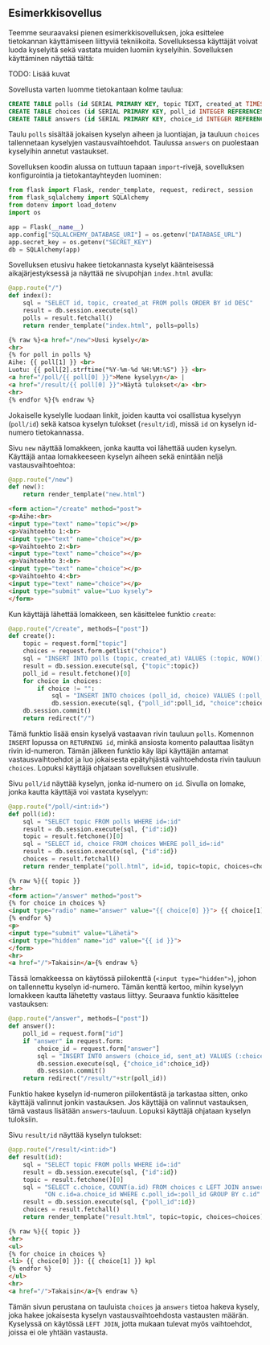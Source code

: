 ## Esimerkkisovellus

Teemme seuraavaksi pienen esimerkkisovelluksen, joka esittelee tietokannan käyttämiseen liittyviä tekniikoita. Sovelluksessa käyttäjät voivat luoda kyselyitä sekä vastata muiden luomiin kyselyihin. Sovelluksen käyttäminen näyttää tältä:

TODO: Lisää kuvat

Sovellusta varten luomme tietokantaan kolme taulua:

```sql
CREATE TABLE polls (id SERIAL PRIMARY KEY, topic TEXT, created_at TIMESTAMP);
CREATE TABLE choices (id SERIAL PRIMARY KEY, poll_id INTEGER REFERENCES polls, choice TEXT);
CREATE TABLE answers (id SERIAL PRIMARY KEY, choice_id INTEGER REFERENCES choices, sent_at TIMESTAMP);
```

Taulu `polls` sisältää jokaisen kyselyn aiheen ja luontiajan,
ja tauluun `choices` tallennetaan kyselyjen vastausvaihtoehdot.
Taulussa `answers` on puolestaan kyselyihin annetut vastaukset.

Sovelluksen koodin alussa on tuttuun tapaan `import`-rivejä,
sovelluksen konfigurointia ja tietokantayhteyden luominen:

```python
from flask import Flask, render_template, request, redirect, session
from flask_sqlalchemy import SQLAlchemy
from dotenv import load_dotenv
import os

app = Flask(__name__)
app.config["SQLALCHEMY_DATABASE_URI"] = os.getenv("DATABASE_URL")
app.secret_key = os.getenv("SECRET_KEY")
db = SQLAlchemy(app)
```

Sovelluksen etusivu hakee tietokannasta kyselyt käänteisessä aikajärjestyksessä
ja näyttää ne sivupohjan `index.html` avulla:

```python
@app.route("/")
def index():
    sql = "SELECT id, topic, created_at FROM polls ORDER BY id DESC"
    result = db.session.execute(sql)
    polls = result.fetchall()
    return render_template("index.html", polls=polls)
```

```html
{% raw %}<a href="/new">Uusi kysely</a>
<hr>
{% for poll in polls %}
Aihe: {{ poll[1] }} <br>
Luotu: {{ poll[2].strftime("%Y-%m-%d %H:%M:%S") }} <br>
<a href="/poll/{{ poll[0] }}">Mene kyselyyn</a> |
<a href="/result/{{ poll[0] }}">Näytä tulokset</a> <br>
<hr>
{% endfor %}{% endraw %}
```

Jokaiselle kyselylle luodaan linkit, joiden kautta voi osallistua kyselyyn
(`poll/id`) sekä katsoa kyselyn tulokset (`result/id`),
missä `id` on kyselyn id-numero tietokannassa.

Sivu `new` näyttää lomakkeen, jonka kautta voi lähettää uuden kyselyn.
Käyttäjä antaa lomakkeeseen kyselyn aiheen sekä enintään neljä
vastausvaihtoehtoa:

```python
@app.route("/new")
def new():
    return render_template("new.html")
```

```html
<form action="/create" method="post">
<p>Aihe:<br>
<input type="text" name="topic"></p>
<p>Vaihtoehto 1:<br>
<input type="text" name="choice"></p>
<p>Vaihtoehto 2:<br>
<input type="text" name="choice"></p>
<p>Vaihtoehto 3:<br>
<input type="text" name="choice"></p>
<p>Vaihtoehto 4:<br>
<input type="text" name="choice"></p>
<input type="submit" value="Luo kysely">
</form>
```

Kun käyttäjä lähettää lomakkeen, sen käsittelee funktio `create`:

```python
@app.route("/create", methods=["post"])
def create():
    topic = request.form["topic"]
    choices = request.form.getlist("choice")
    sql = "INSERT INTO polls (topic, created_at) VALUES (:topic, NOW()) RETURNING id"
    result = db.session.execute(sql, {"topic":topic})
    poll_id = result.fetchone()[0]
    for choice in choices:
        if choice != "":
            sql = "INSERT INTO choices (poll_id, choice) VALUES (:poll_id, :choice)"
            db.session.execute(sql, {"poll_id":poll_id, "choice":choice})
    db.session.commit()
    return redirect("/")
```

Tämä funktio lisää ensin kyselyä vastaavan rivin tauluun `polls`. Komennon `INSERT` lopussa on `RETURNING id`, minkä ansiosta komento palauttaa lisätyn rivin id-numeron. Tämän jälkeen funktio käy läpi käyttäjän antamat vastausvaihtoehdot ja luo jokaisesta epätyhjästä vaihtoehdosta rivin tauluun `choices`. Lopuksi käyttäjä ohjataan sovelluksen etusivulle.

Sivu `poll/id` näyttää kyselyn, jonka id-numero on `id`. Sivulla on lomake, jonka kautta käyttäjä voi vastata kyselyyn:

```python
@app.route("/poll/<int:id>")
def poll(id):
    sql = "SELECT topic FROM polls WHERE id=:id"
    result = db.session.execute(sql, {"id":id})
    topic = result.fetchone()[0]
    sql = "SELECT id, choice FROM choices WHERE poll_id=:id"
    result = db.session.execute(sql, {"id":id})
    choices = result.fetchall()
    return render_template("poll.html", id=id, topic=topic, choices=choices)
```

```html
{% raw %}{{ topic }}
<hr>
<form action="/answer" method="post">
{% for choice in choices %}
<input type="radio" name="answer" value="{{ choice[0] }}"> {{ choice[1] }} <br>
{% endfor %}
<p>
<input type="submit" value="Lähetä">
<input type="hidden" name="id" value="{{ id }}">
</form>
<hr>
<a href="/">Takaisin</a>{% endraw %}
```

Tässä lomakkeessa on käytössä piilokenttä (`<input type="hidden">`), johon on tallennettu kyselyn id-numero. Tämän kenttä kertoo, mihin kyselyyn lomakkeen kautta lähetetty vastaus liittyy. Seuraava funktio käsittelee vastauksen:

```python
@app.route("/answer", methods=["post"])
def answer():
    poll_id = request.form["id"]
    if "answer" in request.form:
        choice_id = request.form["answer"]
        sql = "INSERT INTO answers (choice_id, sent_at) VALUES (:choice_id, NOW())"
        db.session.execute(sql, {"choice_id":choice_id})
        db.session.commit()
    return redirect("/result/"+str(poll_id))
```

Funktio hakee kyselyn id-numeron piilokentästä ja tarkastaa sitten, onko käyttäjä valinnut jonkin vastauksen. Jos käyttäjä on valinnut vastauksen, tämä vastaus lisätään `answers`-tauluun. Lopuksi käyttäjä ohjataan kyselyn tuloksiin.

Sivu `result/id` näyttää kyselyn tulokset:

```python
@app.route("/result/<int:id>")
def result(id):
    sql = "SELECT topic FROM polls WHERE id=:id"
    result = db.session.execute(sql, {"id":id})
    topic = result.fetchone()[0]
    sql = "SELECT c.choice, COUNT(a.id) FROM choices c LEFT JOIN answers a " \
          "ON c.id=a.choice_id WHERE c.poll_id=:poll_id GROUP BY c.id"
    result = db.session.execute(sql, {"poll_id":id})
    choices = result.fetchall()
    return render_template("result.html", topic=topic, choices=choices)
```

```html
{% raw %}{{ topic }}
<hr>
<ul>
{% for choice in choices %}
<li> {{ choice[0] }}: {{ choice[1] }} kpl
{% endfor %}
</ul>
<hr>
<a href="/">Takaisin</a>{% endraw %}
```

Tämän sivun perustana on tauluista `choices` ja `answers` tietoa hakeva kysely, joka hakee jokaisesta kyselyn vastausvaihtoehdosta vastausten määrän. Kyselyssä on käytössä `LEFT JOIN`, jotta mukaan tulevat myös vaihtoehdot, joissa ei ole yhtään vastausta.